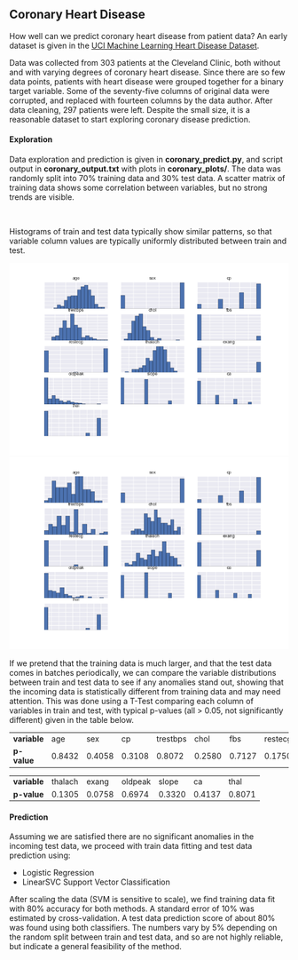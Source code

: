 ## Coronary Heart Disease
How well can we predict coronary heart disease from patient data?  An early dataset is given in the [UCI Machine Learning Heart Disease Dataset](http://archive.ics.uci.edu/ml/datasets/Heart+Disease).  

Data was collected from 303 patients at the Cleveland Clinic, both without and with varying degrees of coronary heart disease.  Since there are so few data points, patients with heart disease were grouped together for a binary target variable.  Some of the seventy-five columns of original data were corrupted, and replaced with fourteen columns by the data author.  After data cleaning, 297 patients were left.  Despite the small size, it is a reasonable dataset to start exploring coronary disease prediction.  

#### Exploration
Data exploration and prediction is given in __coronary_predict.py__, and script output in __coronary_output.txt__ with plots in __coronary_plots/__.  The data was randomly split into 70% training data and 30% test data.  A scatter matrix of training data shows some correlation between variables, but no strong trends are visible.  

<img src="" />

Histograms of train and test data typically show similar patterns, so that variable column values are typically uniformly distributed between train and test.  

<img src="https://github.com/bfetler/coronary_disease/blob/master/coronary_disease_plots/hist_coronary_train.png" alt="coronary training data histograms" />
<img src="https://github.com/bfetler/coronary_disease/blob/master/coronary_disease_plots/hist_coronary_test.png" alt="coronary test data histograms" />

If we pretend that the training data is much larger, and that the test data comes in batches periodically, we can compare the variable distributions between train and test data to see if any anomalies stand out, showing that the incoming data is statistically different from training data and may need attention.  This was done using a T-Test comparing each column of variables in train and test, with typical p-values (all > 0.05, not significantly different) given in the table below.  

<table>
<tr>
<td><strong>variable</strong></td>
<td>age</td>
<td>sex</td>
<td>cp</td>
<td>trestbps</td>
<td>chol</td>
<td>fbs</td>
<td>restecg</td>
</tr>
<tr>
<td><strong>p-value</strong></td>
<td>0.8432</td>
<td>0.4058</td>
<td>0.3108</td>
<td>0.8072</td>
<td>0.2580</td>
<td>0.7127</td>
<td>0.1750</td>
</tr>
</table>
<table>
<tr>
<td><strong>variable</strong></td>
<td>thalach</td>
<td>exang</td>
<td>oldpeak</td>
<td>slope</td>
<td>ca</td>
<td>thal</td>
</tr>
<tr>
<td><strong>p-value</strong></td>
<td>0.1305</td>
<td>0.0758</td>
<td>0.6974</td>
<td>0.3320</td>
<td>0.4137</td>
<td>0.8071</td>
</table>

#### Prediction
Assuming we are satisfied there are no significant anomalies in the incoming test data, we proceed with train data fitting and test data prediction using:
+ Logistic Regression
+ LinearSVC Support Vector Classification

After scaling the data (SVM is sensitive to scale), we find training data fit with 80% accuracy for both methods.  A standard error of 10% was estimated by cross-validation.  A test data prediction score of about 80% was found using both classifiers.   The numbers vary by 5% depending on the random split between train and test data, and so are not highly reliable, but indicate a general feasibility of the method.  
